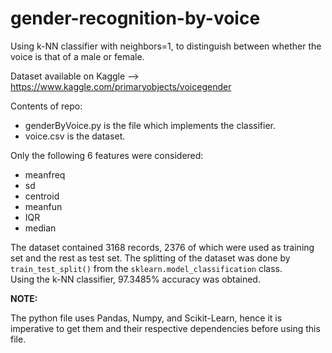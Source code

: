 # gender-recognition-by-voice


Using k-NN classifier with neighbors=1, to distinguish between whether the voice is that of a male or female.

Dataset available on Kaggle --> https://www.kaggle.com/primaryobjects/voicegender

Contents of repo:
* genderByVoice.py is the file which implements the classifier.
* voice.csv is the dataset.

Only the following 6 features were considered:
* meanfreq
* sd
* centroid
* meanfun
* IQR
* median

The dataset contained 3168 records, 2376 of which were used as training set and the rest as test set. The splitting of the dataset was done by `train_test_split()` from the `sklearn.model_classification` class.  
Using the k-NN classifier, 97.3485% accuracy was obtained.

**NOTE:**

The python file uses Pandas, Numpy, and Scikit-Learn, hence it is imperative to get them and their respective dependencies before using this file.

